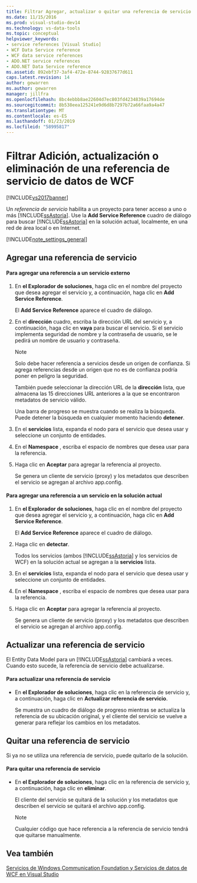 ```yaml
---
title: Filtrar Agregar, actualizar o quitar una referencia de servicio de datos WCF | Documentos de Microsoft
ms.date: 11/15/2016
ms.prod: visual-studio-dev14
ms.technology: vs-data-tools
ms.topic: conceptual
helpviewer_keywords:
- service references [Visual Studio]
- WCF Data Service reference
- WCF data service references
- ADO.NET service references
- ADO.NET Data Service reference
ms.assetid: 892ebf37-3af4-472e-8744-92837677d611
caps.latest.revision: 14
author: gewarren
ms.author: gewarren
manager: jillfra
ms.openlocfilehash: 8bc4ebbb8ae22604d7ec803fd4234839a17694de
ms.sourcegitcommit: 8b538eea125241e9d6d8b7297b72a66faa9a4a47
ms.translationtype: MT
ms.contentlocale: es-ES
ms.lasthandoff: 01/23/2019
ms.locfileid: "58995817"
---
```

# <a name="how-to-add-update-or-remove-a-wcf-data-service-reference"></a>Filtrar Adición, actualización o eliminación de una referencia de servicio de datos de WCF
[!INCLUDE[vs2017banner](../includes/vs2017banner.md)]

  
Un *referencia de servicio* habilita a un proyecto para tener acceso a uno o más [!INCLUDE[ssAstoria](../includes/ssastoria-md.md)]. Use la **Add Service Reference** cuadro de diálogo para buscar [!INCLUDE[ssAstoria](../includes/ssastoria-md.md)] en la solución actual, localmente, en una red de área local o en Internet.  
  
 [!INCLUDE[note_settings_general](../includes/note-settings-general-md.md)]  
  
## <a name="adding-a-service-reference"></a>Agregar una referencia de servicio  
  
#### <a name="to-add-a-reference-to-an-external-service"></a>Para agregar una referencia a un servicio externo  
  
1.  En **el Explorador de soluciones**, haga clic en el nombre del proyecto que desea agregar el servicio y, a continuación, haga clic en **Add Service Reference**.  
  
     El **Add Service Reference** aparece el cuadro de diálogo.  
  
2.  En el **dirección** cuadro, escriba la dirección URL del servicio y, a continuación, haga clic en **vaya** para buscar el servicio. Si el servicio implementa seguridad de nombre y la contraseña de usuario, se le pedirá un nombre de usuario y contraseña.  
  
    > [!NOTE]
    >  Solo debe hacer referencia a servicios desde un origen de confianza. Si agrega referencias desde un origen que no es de confianza podría poner en peligro la seguridad.  
  
     También puede seleccionar la dirección URL de la **dirección** lista, que almacena las 15 direcciones URL anteriores a la que se encontraron metadatos de servicio válido.  
  
     Una barra de progreso se muestra cuando se realiza la búsqueda. Puede detener la búsqueda en cualquier momento haciendo **detener**.  
  
3.  En el **servicios** lista, expanda el nodo para el servicio que desea usar y seleccione un conjunto de entidades.  
  
4.  En el **Namespace** , escriba el espacio de nombres que desea usar para la referencia.  
  
5.  Haga clic en **Aceptar** para agregar la referencia al proyecto.  
  
     Se genera un cliente de servicio (proxy) y los metadatos que describen el servicio se agregan al archivo app.config.  
  
#### <a name="to-add-a-reference-to-a-service-in-the-current-solution"></a>Para agregar una referencia a un servicio en la solución actual  
  
1.  En **el Explorador de soluciones**, haga clic en el nombre del proyecto que desea agregar el servicio y, a continuación, haga clic en **Add Service Reference**.  
  
     El **Add Service Reference** aparece el cuadro de diálogo.  
  
2.  Haga clic en **detectar**.  
  
     Todos los servicios (ambos [!INCLUDE[ssAstoria](../includes/ssastoria-md.md)] y los servicios de WCF) en la solución actual se agregan a la **servicios** lista.  
  
3.  En el **servicios** lista, expanda el nodo para el servicio que desea usar y seleccione un conjunto de entidades.  
  
4.  En el **Namespace** , escriba el espacio de nombres que desea usar para la referencia.  
  
5.  Haga clic en **Aceptar** para agregar la referencia al proyecto.  
  
     Se genera un cliente de servicio (proxy) y los metadatos que describen el servicio se agregan al archivo app.config.  
  
## <a name="updating-a-service-reference"></a>Actualizar una referencia de servicio  
 El Entity Data Model para un [!INCLUDE[ssAstoria](../includes/ssastoria-md.md)] cambiará a veces. Cuando esto sucede, la referencia de servicio debe actualizarse.  
  
#### <a name="to-update-a-service-reference"></a>Para actualizar una referencia de servicio  
  
-   En **el Explorador de soluciones**, haga clic en la referencia de servicio y, a continuación, haga clic en **Actualizar referencia de servicio**.  
  
     Se muestra un cuadro de diálogo de progreso mientras se actualiza la referencia de su ubicación original, y el cliente del servicio se vuelve a generar para reflejar los cambios en los metadatos.  
  
## <a name="removing-a-service-reference"></a>Quitar una referencia de servicio  
 Si ya no se utiliza una referencia de servicio, puede quitarlo de la solución.  
  
#### <a name="to-remove-a-service-reference"></a>Para quitar una referencia de servicio  
  
-   En **el Explorador de soluciones**, haga clic en la referencia de servicio y, a continuación, haga clic en **eliminar**.  
  
     El cliente del servicio se quitará de la solución y los metadatos que describen el servicio se quitará el archivo app.config.  
  
    > [!NOTE]
    >  Cualquier código que hace referencia a la referencia de servicio tendrá que quitarse manualmente.  
  
## <a name="see-also"></a>Vea también  
 [Servicios de Windows Communication Foundation y Servicios de datos de WCF en Visual Studio](../data-tools/windows-communication-foundation-services-and-wcf-data-services-in-visual-studio.md)
